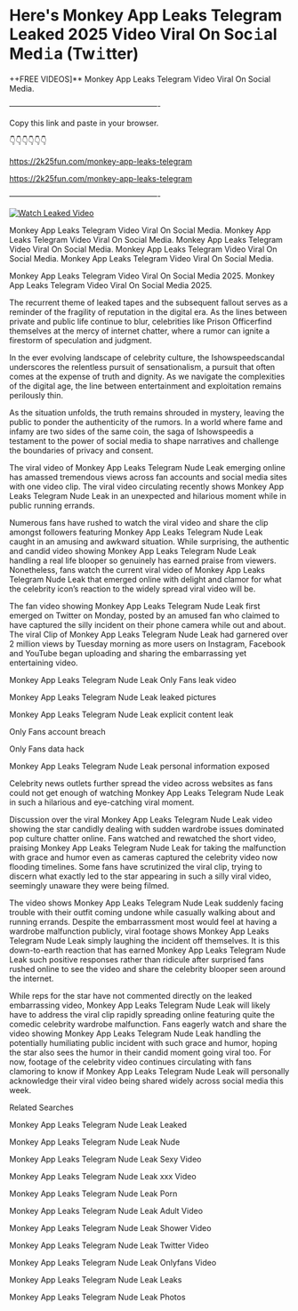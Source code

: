 # Here's Monkey App Leaks Telegram Leaked 2025 Video Viral On Soc𝚒al Med𝚒a (Tw𝚒tter)

++FREE VIDEOS]** Monkey App Leaks Telegram Video Viral On Social Media.

———————————————————-

Copy this link and paste in your browser.

👇👇👇👇👇👇

https://2k25fun.com/monkey-app-leaks-telegram

https://2k25fun.com/monkey-app-leaks-telegram

———————————————————-

[![Watch Leaked Video](https://miro.medium.com/v2/resize:fit:828/format:webp/1*cilzJN44JGOrTw9NJCrNHA.gif "Watch Leaked Video")](https://2k25fun.com/monkey-app-leaks-telegram)

Monkey App Leaks Telegram Video Viral On Social Media. Monkey App Leaks Telegram Video Viral On Social Media. Monkey App Leaks Telegram Video Viral On Social Media. Monkey App Leaks Telegram Video Viral On Social Media. Monkey App Leaks Telegram Video Viral On Social Media.

Monkey App Leaks Telegram Video Viral On Social Media 2025. Monkey App Leaks Telegram Video Viral On Social Media 2025.

The recurrent theme of leaked tapes and the subsequent fallout serves as a reminder of the fragility of reputation in the digital era. As the lines between private and public life continue to blur, celebrities like Prison Officerfind themselves at the mercy of internet chatter, where a rumor can ignite a firestorm of speculation and judgment.

In the ever evolving landscape of celebrity culture, the Ishowspeedscandal underscores the relentless pursuit of sensationalism, a pursuit that often comes at the expense of truth and dignity. As we navigate the complexities of the digital age, the line between entertainment and exploitation remains perilously thin.

As the situation unfolds, the truth remains shrouded in mystery, leaving the public to ponder the authenticity of the rumors. In a world where fame and infamy are two sides of the same coin, the saga of Ishowspeedis a testament to the power of social media to shape narratives and challenge the boundaries of privacy and consent.

The viral video of Monkey App Leaks Telegram Nude Leak emerging online has amassed tremendous views across fan accounts and social media sites with one video clip. The viral video circulating recently shows Monkey App Leaks Telegram Nude Leak in an unexpected and hilarious moment while in public running errands.

Numerous fans have rushed to watch the viral video and share the clip amongst followers featuring Monkey App Leaks Telegram Nude Leak caught in an amusing and awkward situation. While surprising, the authentic and candid video showing Monkey App Leaks Telegram Nude Leak handling a real life blooper so genuinely has earned praise from viewers. Nonetheless, fans watch the current viral video of Monkey App Leaks Telegram Nude Leak that emerged online with delight and clamor for what the celebrity icon’s reaction to the widely spread viral video will be.

The fan video showing Monkey App Leaks Telegram Nude Leak first emerged on Twitter on Monday, posted by an amused fan who claimed to have captured the silly incident on their phone camera while out and about. The viral Clip of Monkey App Leaks Telegram Nude Leak had garnered over 2 million views by Tuesday morning as more users on Instagram, Facebook and YouTube began uploading and sharing the embarrassing yet entertaining video.

Monkey App Leaks Telegram Nude Leak Only Fans leak video

Monkey App Leaks Telegram Nude Leak leaked pictures

Monkey App Leaks Telegram Nude Leak explicit content leak

Only Fans account breach

Only Fans data hack

Monkey App Leaks Telegram Nude Leak personal information exposed

Celebrity news outlets further spread the video across websites as fans could not get enough of watching Monkey App Leaks Telegram Nude Leak in such a hilarious and eye-catching viral moment.

Discussion over the viral Monkey App Leaks Telegram Nude Leak video showing the star candidly dealing with sudden wardrobe issues dominated pop culture chatter online. Fans watched and rewatched the short video, praising Monkey App Leaks Telegram Nude Leak for taking the malfunction with grace and humor even as cameras captured the celebrity video now flooding timelines. Some fans have scrutinized the viral clip, trying to discern what exactly led to the star appearing in such a silly viral video, seemingly unaware they were being filmed.

The video shows Monkey App Leaks Telegram Nude Leak suddenly facing trouble with their outfit coming undone while casually walking about and running errands. Despite the embarrassment most would feel at having a wardrobe malfunction publicly, viral footage shows Monkey App Leaks Telegram Nude Leak simply laughing the incident off themselves. It is this down-to-earth reaction that has earned Monkey App Leaks Telegram Nude Leak such positive responses rather than ridicule after surprised fans rushed online to see the video and share the celebrity blooper seen around the internet.

While reps for the star have not commented directly on the leaked embarrassing video, Monkey App Leaks Telegram Nude Leak will likely have to address the viral clip rapidly spreading online featuring quite the comedic celebrity wardrobe malfunction. Fans eagerly watch and share the video showing Monkey App Leaks Telegram Nude Leak handling the potentially humiliating public incident with such grace and humor, hoping the star also sees the humor in their candid moment going viral too. For now, footage of the celebrity video continues circulating with fans clamoring to know if Monkey App Leaks Telegram Nude Leak will personally acknowledge their viral video being shared widely across social media this week.

Related Searches

Monkey App Leaks Telegram Nude Leak Leaked

Monkey App Leaks Telegram Nude Leak Nude

Monkey App Leaks Telegram Nude Leak Sexy Video

Monkey App Leaks Telegram Nude Leak xxx Video

Monkey App Leaks Telegram Nude Leak Porn

Monkey App Leaks Telegram Nude Leak Adult Video

Monkey App Leaks Telegram Nude Leak Shower Video

Monkey App Leaks Telegram Nude Leak Twitter Video

Monkey App Leaks Telegram Nude Leak Onlyfans Video

Monkey App Leaks Telegram Nude Leak Leaks

Monkey App Leaks Telegram Nude Leak Photos